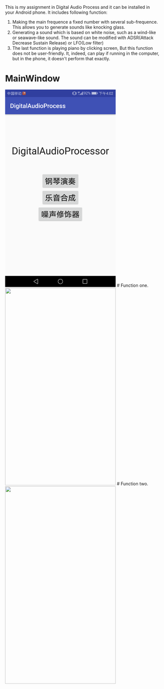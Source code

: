 This is my assignment in Digital Audio Process and it can be installed in your Android phone. 
It includes following function:
1. Making the main frequence a fixed number with several sub-frequence. This allows you to generate sounds like knocking glass.
2. Generating a sound which is based on white noise, such as a wind-like or seawave-like sound. The sound can be modified with ADSR(Attack Decrease Sustain Release) or LFO(Low filter)
3. The last function is playing piano by clicking screen, But this function does not be user-friendly. It, indeed, can play if running in the computer, but in the phone, it doesn't perform that exactly.

# MainWindow
<img src="Pictures/One.png" width="360" height="640" />
# Function one.
<img src="Pictures/Two.png" width="360" height="640" />
# Function two.
<img src="Pictures/Three.png" width="360" height="640" />


